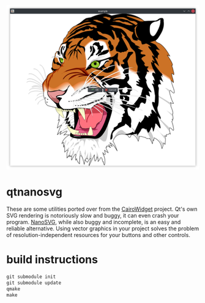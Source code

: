 ![screenshot.png](screenshot.png?raw=true)
# qtnanosvg
These are some utilities ported over from the [CairoWidget](https://github.com/user1095108/cairowidget) project. Qt's own SVG rendering is notoriously slow and buggy, it can even crash your program. [NanoSVG](https://github.com/memononen/nanosvg), while also buggy and incomplete, is an easy and reliable alternative. Using vector graphics in your project solves the problem of resolution-independent resources for your buttons and other controls.
# build instructions
    git submodule init
    git submodule update
    qmake
    make
